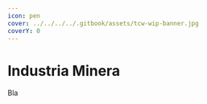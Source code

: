 ```yaml
---
icon: pen
cover: ../../../../.gitbook/assets/tcw-wip-banner.jpg
coverY: 0
---
```


# Industria Minera

Bla
